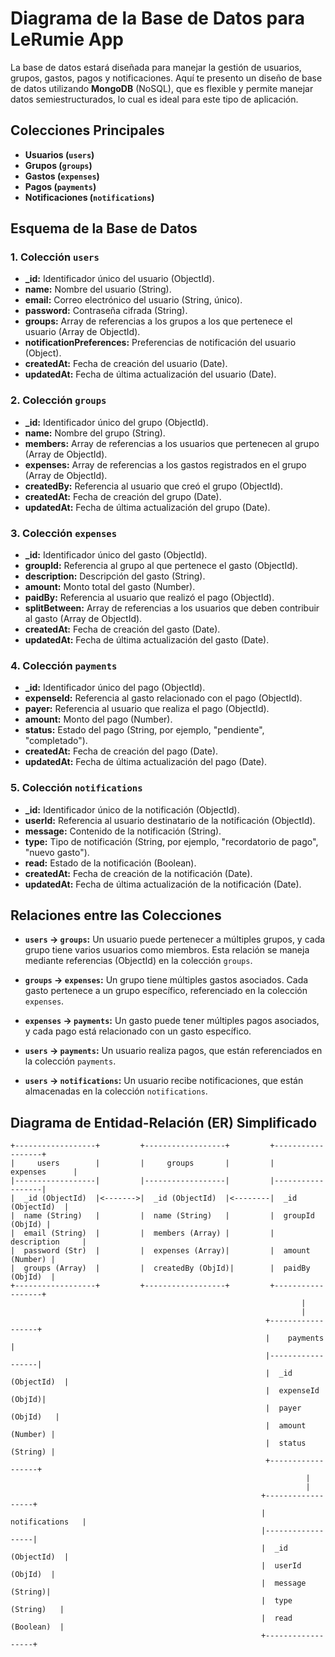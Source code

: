 # Diagrama de la Base de Datos para LeRumie App

La base de datos estará diseñada para manejar la gestión de usuarios, grupos, gastos, pagos y notificaciones. Aquí te presento un diseño de base de datos utilizando **MongoDB** (NoSQL), que es flexible y permite manejar datos semiestructurados, lo cual es ideal para este tipo de aplicación.

## Colecciones Principales

- **Usuarios (`users`)**
- **Grupos (`groups`)**
- **Gastos (`expenses`)**
- **Pagos (`payments`)**
- **Notificaciones (`notifications`)**

## Esquema de la Base de Datos

### 1. Colección `users`

- **\_id:** Identificador único del usuario (ObjectId).
- **name:** Nombre del usuario (String).
- **email:** Correo electrónico del usuario (String, único).
- **password:** Contraseña cifrada (String).
- **groups:** Array de referencias a los grupos a los que pertenece el usuario (Array de ObjectId).
- **notificationPreferences:** Preferencias de notificación del usuario (Object).
- **createdAt:** Fecha de creación del usuario (Date).
- **updatedAt:** Fecha de última actualización del usuario (Date).

### 2. Colección `groups`

- **\_id:** Identificador único del grupo (ObjectId).
- **name:** Nombre del grupo (String).
- **members:** Array de referencias a los usuarios que pertenecen al grupo (Array de ObjectId).
- **expenses:** Array de referencias a los gastos registrados en el grupo (Array de ObjectId).
- **createdBy:** Referencia al usuario que creó el grupo (ObjectId).
- **createdAt:** Fecha de creación del grupo (Date).
- **updatedAt:** Fecha de última actualización del grupo (Date).

### 3. Colección `expenses`

- **\_id:** Identificador único del gasto (ObjectId).
- **groupId:** Referencia al grupo al que pertenece el gasto (ObjectId).
- **description:** Descripción del gasto (String).
- **amount:** Monto total del gasto (Number).
- **paidBy:** Referencia al usuario que realizó el pago (ObjectId).
- **splitBetween:** Array de referencias a los usuarios que deben contribuir al gasto (Array de ObjectId).
- **createdAt:** Fecha de creación del gasto (Date).
- **updatedAt:** Fecha de última actualización del gasto (Date).

### 4. Colección `payments`

- **\_id:** Identificador único del pago (ObjectId).
- **expenseId:** Referencia al gasto relacionado con el pago (ObjectId).
- **payer:** Referencia al usuario que realiza el pago (ObjectId).
- **amount:** Monto del pago (Number).
- **status:** Estado del pago (String, por ejemplo, "pendiente", "completado").
- **createdAt:** Fecha de creación del pago (Date).
- **updatedAt:** Fecha de última actualización del pago (Date).

### 5. Colección `notifications`

- **\_id:** Identificador único de la notificación (ObjectId).
- **userId:** Referencia al usuario destinatario de la notificación (ObjectId).
- **message:** Contenido de la notificación (String).
- **type:** Tipo de notificación (String, por ejemplo, "recordatorio de pago", "nuevo gasto").
- **read:** Estado de la notificación (Boolean).
- **createdAt:** Fecha de creación de la notificación (Date).
- **updatedAt:** Fecha de última actualización de la notificación (Date).

## Relaciones entre las Colecciones

- **`users` -> `groups`:** Un usuario puede pertenecer a múltiples grupos, y cada grupo tiene varios usuarios como miembros. Esta relación se maneja mediante referencias (ObjectId) en la colección `groups`.

- **`groups` -> `expenses`:** Un grupo tiene múltiples gastos asociados. Cada gasto pertenece a un grupo específico, referenciado en la colección `expenses`.

- **`expenses` -> `payments`:** Un gasto puede tener múltiples pagos asociados, y cada pago está relacionado con un gasto específico.

- **`users` -> `payments`:** Un usuario realiza pagos, que están referenciados en la colección `payments`.

- **`users` -> `notifications`:** Un usuario recibe notificaciones, que están almacenadas en la colección `notifications`.

## Diagrama de Entidad-Relación (ER) Simplificado

```
+------------------+         +------------------+         +------------------+
|     users        |         |     groups       |         |    expenses      |
|------------------|         |------------------|         |------------------|
|  _id (ObjectId)  |<------->|  _id (ObjectId)  |<--------|  _id (ObjectId)  |
|  name (String)   |         |  name (String)   |         |  groupId (ObjId) |
|  email (String)  |         |  members (Array) |         |  description     |
|  password (Str)  |         |  expenses (Array)|         |  amount (Number) |
|  groups (Array)  |         |  createdBy (ObjId)|        |  paidBy (ObjId)  |
+------------------+         +------------------+         +------------------+
                                                                 |
                                                                 |
                                                         +------------------+
                                                         |    payments      |
                                                         |------------------|
                                                         |  _id (ObjectId)  |
                                                         |  expenseId (ObjId)|
                                                         |  payer (ObjId)   |
                                                         |  amount (Number) |
                                                         |  status (String) |
                                                         +------------------+
                                                                  |
                                                                  |
                                                        +------------------+
                                                        |  notifications   |
                                                        |------------------|
                                                        |  _id (ObjectId)  |
                                                        |  userId (ObjId)  |
                                                        |  message (String)|
                                                        |  type (String)   |
                                                        |  read (Boolean)  |
                                                        +------------------+
```
